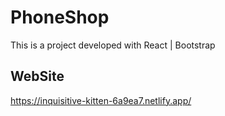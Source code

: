 # PhoneShop 

This is a project developed with React | Bootstrap

## WebSite

https://inquisitive-kitten-6a9ea7.netlify.app/
